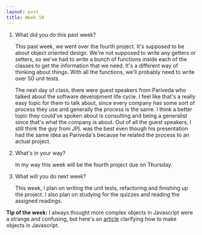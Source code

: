 ```yaml
---
layout: post
title: Week 10
---
```



1. What did you do this past week?

    This past week, we went over the fourth project. It's supposed to be about object oriented design. We're not supposed to write any getters or setters, so we've had to write a bunch of functions inside each of the classes to get the information that we need. It's a different way of thinking about things. With all the functions, we'll probably need to write over 50 unit tests.

    The next day of class, there were guest speakers from Pariveda who talked about the software development life cycle. I feel like that's a really easy topic for them to talk about, since every company has some sort of process they use and generally the process is the same. I think a better topic they could've spoken about is consulting and being a generalist since that's what the company is about. Out of all the guest speakers, I still think the guy from JPL was the best even though his presentation had the same idea as Pariveda's because he related the process to an actual project.

2. What's in your way?

    In my way this week will be the fourth project due on Thursday.

3. What will you do next week?

    This week, I plan on writing the unit tests, refactoring and finishing up the project. I also plan on studying for the quizzes and reading the assigned readings.

**Tip of the week:** I always thought more complex objects in Javascript were a strange and confusing, but here's an [article](https://rainsoft.io/why-object-literals-in-javascript-are-cool/) clarifying how to make objects in Javascript.
